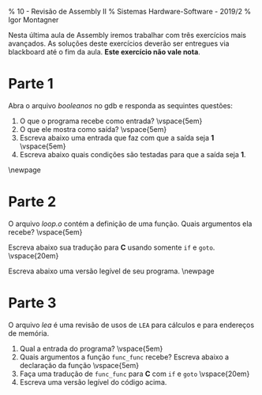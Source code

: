% 10 - Revisão de Assembly II
% Sistemas Hardware-Software - 2019/2
% Igor Montagner

Nesta última aula de Assembly iremos trabalhar com três exercícios mais avançados. As soluções deste exercícios deverão ser entregues via blackboard até o fim da aula. **Este exercício não vale nota**. 

# Parte 1

Abra o arquivo *booleanos* no gdb e responda as sequintes questões:

1. O que o programa recebe como entrada? \vspace{5em}
2. O que ele mostra como saída? \vspace{5em}
3. Escreva abaixo uma entrada que faz com que a saída seja **1** \vspace{5em}
4. Escreva abaixo quais condições são testadas para que a saída seja **1**. 

\newpage
# Parte 2

O arquivo *loop.o* contém a definição de uma função. Quais argumentos ela recebe? \vspace{5em}

Escreva abaixo sua tradução para **C** usando somente `if` e `goto`. \vspace{20em}

Escreva abaixo uma versão legível de seu programa.  \newpage

# Parte 3

O arquivo *lea* é uma revisão de usos de `LEA` para cálculos e para endereços de memória. 

1. Qual a entrada do programa? \vspace{5em}
2. Quais argumentos a função `func_func` recebe? Escreva abaixo a declaração da função \vspace{5em}
3. Faça uma tradução de `func_func` para **C** com `if` e `goto` \vspace{20em}
4. Escreva uma versão legível do código acima. 